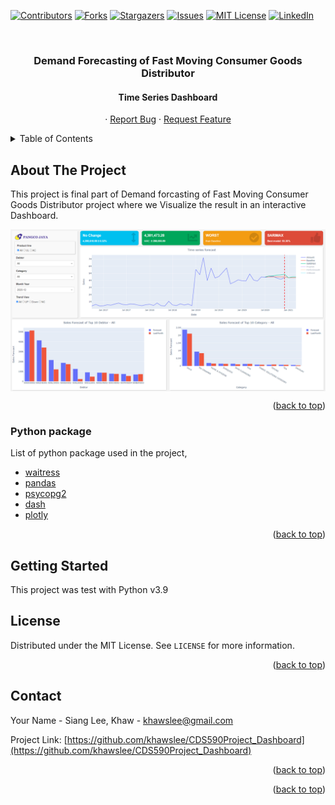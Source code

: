 <div id="top"></div>

[![Contributors][contributors-shield]][contributors-url]
[![Forks][forks-shield]][forks-url]
[![Stargazers][stars-shield]][stars-url]
[![Issues][issues-shield]][issues-url]
[![MIT License][license-shield]][license-url]
[![LinkedIn][linkedin-shield]][linkedin-url]

<!-- PROJECT LOGO -->
<br />
<div align="center">

  <h3 align="center">Demand Forecasting of Fast Moving Consumer Goods Distributor</h3><h4>Time Series Dashboard</h4>

  <p align="center">
    ·
    <a href="https://github.com/khawslee/CDS590Project_Dashboard/issues">Report Bug</a>
    ·
    <a href="https://github.com/khawslee/CDS590Project_Dashboard/issues">Request Feature</a>
  </p>
</div>

<!-- TABLE OF CONTENTS -->
<details>
  <summary>Table of Contents</summary>
  <ol>
    <li>
      <a href="#about-the-project">About The Project</a>
      <ul>
        <li><a href="#python-package">Python package</a></li>
      </ul>
    </li>
    <li>
      <a href="#getting-started">Getting Started</a>
      <ul>
        <!-- <li><a href="#prerequisites">Prerequisites</a></li> -->
        <!-- <li><a href="#installation">Installation</a></li> -->
      </ul>
    </li>
    <!-- <li><a href="#usage">Usage</a></li> -->
    <li><a href="#license">License</a></li>
    <li><a href="#contact">Contact</a></li>
    <!-- <li><a href="#acknowledgments">Acknowledgments</a></li> -->
  </ol>
</details>



<!-- ABOUT THE PROJECT -->
## About The Project

This project is final part of Demand forcasting of Fast Moving Consumer Goods Distributor project where we Visualize the result in an interactive Dashboard.

<img align="middle" src="dashboard.png" />

<p align="right">(<a href="#top">back to top</a>)</p>

### Python package

List of python package used in the project,

* [waitress](https://github.com/Pylons/waitress)
* [pandas](https://pandas.pydata.org/)
* [psycopg2](https://www.psycopg.org/)
* [dash](https://plotly.com/dash/)
* [plotly](https://plotly.com/python/)

<p align="right">(<a href="#top">back to top</a>)</p>


<!-- GETTING STARTED -->
## Getting Started

This project was test with Python v3.9

<!-- ### Prerequisites

This project was test with Python v3.9 -->

<!-- ## Usage

<p align="right">(<a href="#top">back to top</a>)</p> -->


<!-- LICENSE -->
## License

Distributed under the MIT License. See `LICENSE` for more information.

<p align="right">(<a href="#top">back to top</a>)</p>

<!-- CONTACT -->
## Contact

Your Name - Siang Lee, Khaw - khawslee@gmail.com

Project Link: [https://github.com/khawslee/CDS590Project_Dashboard](https://github.com/khawslee/CDS590Project_Dashboard)

<p align="right">(<a href="#top">back to top</a>)</p>

<!-- ACKNOWLEDGMENTS -->
<!-- ## Acknowledgments

* None -->

<p align="right">(<a href="#top">back to top</a>)</p>


[contributors-shield]: https://img.shields.io/github/contributors/khawslee/CDS590Project_Dashboard.svg?style=for-the-badge
[contributors-url]: https://github.com/khawslee/CDS590Project_Dashboard/graphs/contributors
[forks-shield]: https://img.shields.io/github/forks/khawslee/CDS590Project_Dashboard.svg?style=for-the-badge
[forks-url]: https://github.com/khawslee/CDS590Project_Dashboard/network/members
[stars-shield]: https://img.shields.io/github/stars/khawslee/CDS590Project_Dashboard.svg?style=for-the-badge
[stars-url]: https://github.com/khawslee/CDS590Project_Dashboard/stargazers
[issues-shield]: https://img.shields.io/github/issues/khawslee/CDS590Project_Dashboard.svg?style=for-the-badge
[issues-url]: https://github.com/khawslee/CDS590Project_Dashboard/issues
[license-shield]: https://img.shields.io/github/license/khawslee/CDS590Project_Dashboard.svg?style=for-the-badge
[license-url]: https://github.com/khawslee/CDS590Project_Dashboard/blob/master/LICENSE.txt
[linkedin-shield]: https://img.shields.io/badge/-LinkedIn-black.svg?style=for-the-badge&logo=linkedin&colorB=555
[linkedin-url]: https://linkedin.com/in/khawslee
